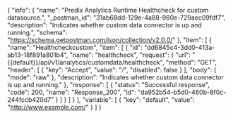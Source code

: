 {
  "info": {
    "name": "Predix Analytics Runtime Healthcheck for custom datasource.",
    "_postman_id": "31ab68dd-129e-4a88-980e-729aec09fdf7",
    "description": "Indicates whether custom data connector is up and running.",
    "schema": "https://schema.getpostman.com/json/collection/v2.0.0/"
  },
  "item": [
    {
      "name": "Healthcheckcustom",
      "item": [
        {
          "id": "dd6845c4-3dd0-413a-ab13-18f891a801b4",
          "name": "healthcheck",
          "request": {
            "url": "{{default}}/api/v1/analytics/customdata/healthcheck",
            "method": "GET",
            "header": [
              {
                "key": "Accept",
                "value": "*/*",
                "disabled": false
              }
            ],
            "body": {
              "mode": "raw"
            },
            "description": "Indicates whether custom data connector is up and running."
          },
          "response": [
            {
              "status": "Successful response",
              "code": 200,
              "name": "Response_200",
              "id": "da952b54-b5d0-460b-8f0c-244fccb420d7"
            }
          ]
        }
      ]
    }
  ],
  "variable": [
    {
      "key": "default",
      "value": "http://www.example.com/"
    }
  ]
}